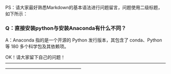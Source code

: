 PS：请大家最好熟悉Markdown的基本语法进行问题留言，问题使用二级标题，如下所示：

### Q：直接安装python与安装Anaconda有什么不同？
A：Anaconda 指的是一个开源的 Python 发行版本，其包含了 conda、Python 等 180 多个科学包及其依赖项。

OK！请大家留下自己的问题！
—————————————————————————————————————————————————————

